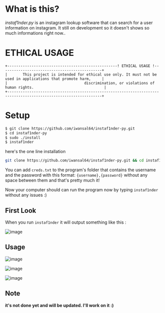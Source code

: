 # What is this?
_instaf1nder.py_ is an instagram lookup software that can search for a user information on instagram. It still on development so it doesn't shows so much informations right now..

# ETHICAL USAGE

```
+--------------------------------------------------! ETHICAL USAGE !----------------------------------------------+
|       This project is intended for ethical use only. It must not be used in applications that promote harm,     |
|                                   discrimination, or violations of human rights.                                |
+-----------------------------------------------------------------------------------------------------------------+
```

# Setup
```sh
$ git clone https://github.com/iwansal64/instaf1nder-py.git
$ cd instaf1nder-py
$ sudo ./install
$ instaf1nder
```
here's the one line installation
```sh
git clone https://github.com/iwansal64/instaf1nder-py.git && cd instaf1nder-py && sudo ./install && instaf1nder
```

You can add `creds.txt` to the program's folder that contains the username and the password with this format: `{username},{password}` without any space between them and that's pretty much it!

Now your computer should can run the program now by typing `instaf1nder` without any issues :)

## First Look
When you run `instaf1nder` it will output something like this :

![image](https://github.com/user-attachments/assets/374f0f89-2e7b-4fb3-aa59-90ddb811e928)

## Usage

![image](https://github.com/user-attachments/assets/290b99c1-5735-4596-ac69-55b477b592ea)

![image](https://github.com/user-attachments/assets/ae87a5e3-1a6d-4efc-a068-ce1a42b29822)

![image](https://github.com/user-attachments/assets/a63dfb21-fb19-4ae5-9c2f-cdef598962dc)

## Note
**it's not done yet and will be updated. I'll work on it :)**
